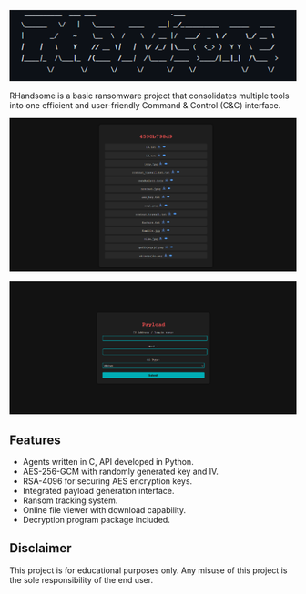 ![RHandsome_logo](https://raw.githubusercontent.com/Goenae/RHandsome/refs/heads/master/screenshots/logo.PNG?token=GHSAT0AAAAAAC7NUKM6D7HAHJ7DTHKHHPKCZ55ANIA)

RHandsome is a basic ransomware project that consolidates multiple tools into one efficient and user-friendly Command & Control (C&C) interface.

![Files](https://raw.githubusercontent.com/Goenae/RHandsome/refs/heads/master/screenshots/file_listing.png?token=GHSAT0AAAAAAC7NUKM7WPKSFHISRIXAB5IUZ55AO4Q)

![Payload_generation](https://raw.githubusercontent.com/Goenae/RHandsome/refs/heads/master/screenshots/payload_generation.png?token=GHSAT0AAAAAAC7NUKM7LRDTUEJZXFX7VHN4Z55AP5Q)

## Features
- Agents written in C, API developed in Python.
- AES-256-GCM with randomly generated key and IV.
- RSA-4096 for securing AES encryption keys.
- Integrated payload generation interface.
- Ransom tracking system.
- Online file viewer with download capability.
- Decryption program package included.

## Disclaimer
This project is for educational purposes only. Any misuse of this project is the sole responsibility of the end user.
